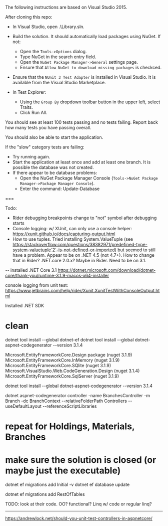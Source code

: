 The following instructions are based on Visual Studio 2015.

After cloning this repo:

- In Visual Studio, open .\Library.sln.
- Build the solution. It should automatically load packages using NuGet. If not:
  - Open the `Tools->Options` dialog.
  - Type NuGet in the search entry field.
  - Open the `NuGet Package Manager->General` settings page.
  - Ensure that `Allow NuGet to download missing packages` is checkced.
  
- Ensure that the `NUnit 3 Test Adapter` is installed in Visual Studio. It is available from the Visual Studio Marketplace.
- In Test Explorer:
  - Using the `Group By` dropdown toolbar button in the upper left, select Traits.
  - Click Run All.

You should see at least 100 tests passing and no tests failing. Report back how many tests you have passing overall.

You should also be able to start the application.

If the "slow" category tests are failing:
- Try running again.
- Start the application at least once and add at least one branch. It is possible the database was not created.
- If there appear to be database problems:
  - Open the NuGet Package Manager Console (`Tools->NuGet Package Manager->Package Manager Console`).
  - Enter the command:
      Update-Database


===

Todo:

- Rider debugging breakpoints change to "not" symbol after debugging starts
- Console logging: w/ XUnit, can only use a console helper:
     https://xunit.github.io/docs/capturing-output.html
- How to use tuples. Tried installing System.ValueTuple (see https://stackoverflow.com/questions/38382971/predefined-type-system-valuetuple´2´-is-not-defined-or-imported) but seemed to still have a problem.
  Appear to be on .NET 4.5 (not 4.7+). How to change that in Rider?
  .NET.core 2.0.x? Maybe in Rider. Need to be on 3.1.

-- installed .NET Core 3.1 
https://dotnet.microsoft.com/download/dotnet-core/thank-you/runtime-3.1.9-macos-x64-installer



console logging from unit test:
https://www.jetbrains.com/help/rider/Xunit.XunitTestWithConsoleOutput.html


Installed .NET SDK

clean
=====
dotnet tool install --global dotnet-ef
dotnet tool install --global dotnet-aspnet-codegenerator --version 3.1.4

Microsoft.EntityFrameworkCore.Design package (nuget 3.1.9)
Microsoft.EntityFrameworkCore.InMemory (nuget 3.1.9)
Microsoft.EntityFrameworkCore.SQlite (nuget 3.1.9)
Microsoft.VisualStudio.Web.CodeGeneration.Design (nuget 3.1.4)
Microsoft.EntityFrameworkCore.SqlServer (nuget 3.1.9)

dotnet tool install --global dotnet-aspnet-codegenerator --version 3.1.4

dotnet aspnet-codegenerator controller -name BranchesController -m Branch -dc BranchContext --relativeFolderPath Controllers --useDefaultLayout --referenceScriptLibraries

# repeat for Holdings, Materials, Branches


# make sure the solution is closed (or maybe just the executable)
dotnet ef migrations add Initial -v
dotnet ef database update

dotnet ef migrations add RestOfTables


TODO: look at their code. OO? functional? Linq w/ code or regular linq?

---
https://andrewlock.net/should-you-unit-test-controllers-in-aspnetcore/
